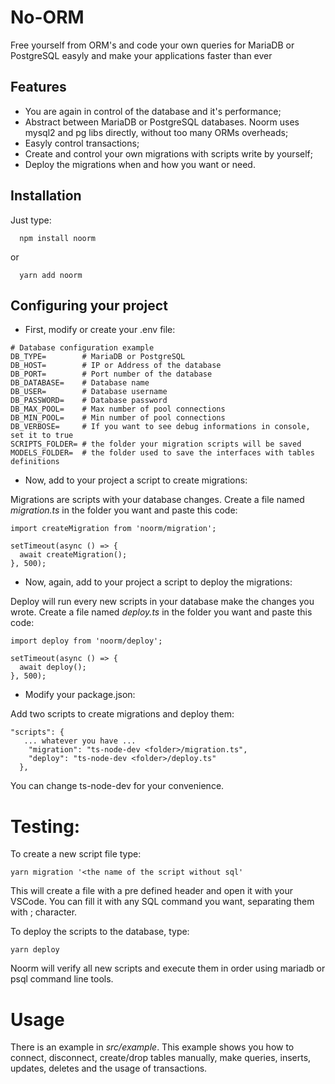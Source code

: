 # No-ORM

Free yourself from ORM's and code your own queries for MariaDB or PostgreSQL easyly and make your applications faster than ever

## Features

- You are again in control of the database and it's performance;
- Abstract between MariaDB or PostgreSQL databases. Noorm uses mysql2 and pg libs directly, without too many ORMs overheads;
- Easyly control transactions;
- Create and control your own migrations with scripts write by yourself;
- Deploy the migrations when and how you want or need.

## Installation

Just type:

```
  npm install noorm
```
or
```
  yarn add noorm
```

## Configuring your project

- First, modify or create your .env file:
```
# Database configuration example
DB_TYPE=        # MariaDB or PostgreSQL
DB_HOST=        # IP or Address of the database
DB_PORT=        # Port number of the database
DB_DATABASE=    # Database name
DB_USER=        # Database username
DB_PASSWORD=    # Database password
DB_MAX_POOL=    # Max number of pool connections
DB_MIN_POOL=    # Min number of pool connections
DB_VERBOSE=     # If you want to see debug informations in console, set it to true
SCRIPTS_FOLDER= # the folder your migration scripts will be saved
MODELS_FOLDER=  # the folder used to save the interfaces with tables definitions
```
- Now, add to your project a script to create migrations:

Migrations are scripts with your database changes.
Create a file named *migration.ts* in the folder you want and paste this code:

```
import createMigration from 'noorm/migration';

setTimeout(async () => {
  await createMigration();
}, 500);
```
- Now, again, add to your project a script to deploy the migrations:

Deploy will run every new scripts in your database make the changes you wrote.
Create a file named *deploy.ts* in the folder you want and paste this code:

```
import deploy from 'noorm/deploy';

setTimeout(async () => {
  await deploy();
}, 500);
```
- Modify your package.json:

Add two scripts to create migrations and deploy them:
```
"scripts": {
   ... whatever you have ...
    "migration": "ts-node-dev <folder>/migration.ts",
    "deploy": "ts-node-dev <folder>/deploy.ts"
  },
```
You can change ts-node-dev for your convenience.
# Testing:

To create a new script file type:
```
yarn migration '<the name of the script without sql'
```
This will create a file with a pre defined header and open it with your VSCode. You can fill it with any SQL command you want, separating them with ; character.

To deploy the scripts to the database, type:
```
yarn deploy
```
Noorm will verify all new scripts and execute them in order using mariadb or psql command line tools.

# Usage
There is an example in *src/example*. This example shows you how to connect, disconnect, create/drop tables manually, make queries, inserts, updates, deletes and the usage of transactions.

